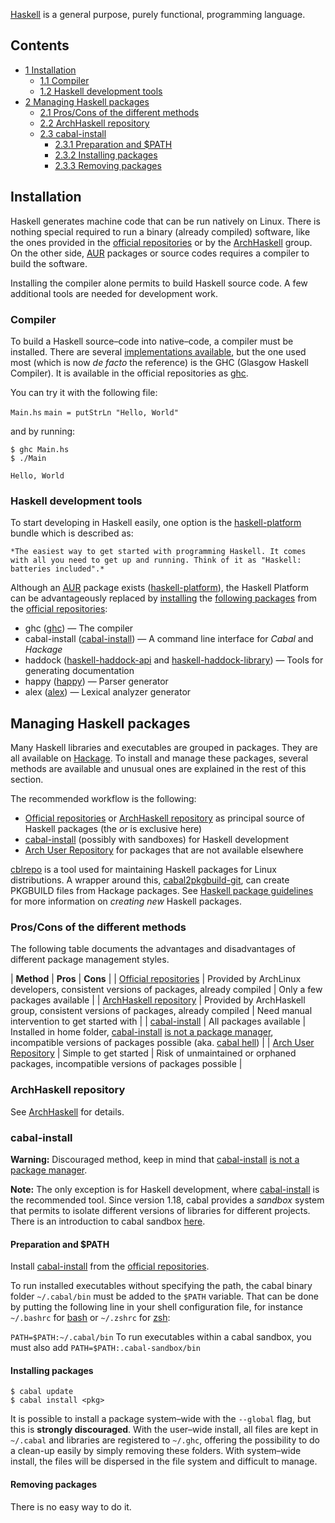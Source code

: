 [Haskell](http://www.haskell.org) is a general purpose, purely functional, programming language.

## Contents

*   [1 Installation](#Installation)
    *   [1.1 Compiler](#Compiler)
    *   [1.2 Haskell development tools](#Haskell_development_tools)
*   [2 Managing Haskell packages](#Managing_Haskell_packages)
    *   [2.1 Pros/Cons of the different methods](#Pros.2FCons_of_the_different_methods)
    *   [2.2 ArchHaskell repository](#ArchHaskell_repository)
    *   [2.3 cabal-install](#cabal-install)
        *   [2.3.1 Preparation and $PATH](#Preparation_and_.24PATH)
        *   [2.3.2 Installing packages](#Installing_packages)
        *   [2.3.3 Removing packages](#Removing_packages)

## Installation

Haskell generates machine code that can be run natively on Linux. There is nothing special required to run a binary (already compiled) software, like the ones provided in the [official repositories](/index.php/Official_repositories "Official repositories") or by the [ArchHaskell](/index.php/ArchHaskell "ArchHaskell") group. On the other side, [AUR](/index.php/AUR "AUR") packages or source codes requires a compiler to build the software.

Installing the compiler alone permits to build Haskell source code. A few additional tools are needed for development work.

### Compiler

To build a Haskell source–code into native–code, a compiler must be installed. There are several [implementations available](http://www.haskell.org/haskellwiki/Implementations), but the one used most (which is now *de facto* the reference) is the GHC (Glasgow Haskell Compiler). It is available in the official repositories as [ghc](https://www.archlinux.org/packages/?name=ghc).

You can try it with the following file:

 `Main.hs`  `main = putStrLn "Hello, World"` 

and by running:

```
$ ghc Main.hs
$ ./Main 
```

```
Hello, World

```

### Haskell development tools

To start developing in Haskell easily, one option is the [haskell-platform](http://www.haskell.org/platform/) bundle which is described as:

	*The easiest way to get started with programming Haskell. It comes with all you need to get up and running. Think of it as "Haskell: batteries included".*

Although an [AUR](/index.php/AUR "AUR") package exists ([haskell-platform](https://aur.archlinux.org/packages/haskell-platform/)), the Haskell Platform can be advantageously replaced by [installing](/index.php/Installing "Installing") the [following packages](https://bbs.archlinux.org/viewtopic.php?pid=1151382#p1151382) from the [official repositories](/index.php/Official_repositories "Official repositories"):

*   ghc ([ghc](https://www.archlinux.org/packages/?name=ghc)) — The compiler
*   cabal-install ([cabal-install](https://www.archlinux.org/packages/?name=cabal-install)) — A command line interface for *Cabal* and *Hackage*
*   haddock ([haskell-haddock-api](https://www.archlinux.org/packages/?name=haskell-haddock-api) and [haskell-haddock-library](https://www.archlinux.org/packages/?name=haskell-haddock-library)) — Tools for generating documentation
*   happy ([happy](https://www.archlinux.org/packages/?name=happy)) — Parser generator
*   alex ([alex](https://www.archlinux.org/packages/?name=alex)) — Lexical analyzer generator

## Managing Haskell packages

Many Haskell libraries and executables are grouped in packages. They are all available on [Hackage](http://hackage.haskell.org). To install and manage these packages, several methods are available and unusual ones are explained in the rest of this section.

The recommended workflow is the following:

*   [Official repositories](/index.php/Official_repositories "Official repositories") or [ArchHaskell repository](/index.php/ArchHaskell "ArchHaskell") as principal source of Haskell packages (the *or* is exclusive here)
*   [cabal-install](#cabal-install) (possibly with sandboxes) for Haskell development
*   [Arch User Repository](/index.php/Arch_User_Repository "Arch User Repository") for packages that are not available elsewhere

[cblrepo](https://github.com/magthe/cblrepo) is a tool used for maintaining Haskell packages for Linux distributions. A wrapper around this, [cabal2pkgbuild-git](https://aur.archlinux.org/packages/cabal2pkgbuild-git/), can create PKGBUILD files from Hackage packages. See [Haskell package guidelines](/index.php/Haskell_package_guidelines "Haskell package guidelines") for more information on *creating new* Haskell packages.

### Pros/Cons of the different methods

The following table documents the advantages and disadvantages of different package management styles.

| **Method** | **Pros** | **Cons** |
| [Official repositories](/index.php/Official_repositories "Official repositories") | Provided by ArchLinux developers, consistent versions of packages, already compiled | Only a few packages available |
| [ArchHaskell repository](#ArchHaskell_repository) | Provided by ArchHaskell group, consistent versions of packages, already compiled | Need manual intervention to get started with |
| [cabal-install](#cabal-install) | All packages available | Installed in home folder, [cabal-install](https://www.archlinux.org/packages/?name=cabal-install) [is not a package manager](https://ivanmiljenovic.wordpress.com/2010/03/15/repeat-after-me-cabal-is-not-a-package-manager), incompatible versions of packages possible (aka. [cabal hell](http://www.haskell.org/haskellwiki/Cabal/Survival#What_is_the_difficulty_caused_by_Cabal-install.3F)) |
| [Arch User Repository](/index.php/Arch_User_Repository "Arch User Repository") | Simple to get started | Risk of unmaintained or orphaned packages, incompatible versions of packages possible |

### ArchHaskell repository

See [ArchHaskell](/index.php/ArchHaskell "ArchHaskell") for details.

### cabal-install

**Warning:** Discouraged method, keep in mind that [cabal-install](https://www.archlinux.org/packages/?name=cabal-install) [is not a package manager](https://ivanmiljenovic.wordpress.com/2010/03/15/repeat-after-me-cabal-is-not-a-package-manager).

**Note:** The only exception is for Haskell development, where [cabal-install](https://www.archlinux.org/packages/?name=cabal-install) is the recommended tool. Since version 1.18, cabal provides a *sandbox* system that permits to isolate different versions of libraries for different projects. There is an introduction to cabal sandbox [here](http://coldwa.st/e/blog/2013-08-20-Cabal-sandbox.html).

#### Preparation and $PATH

Install [cabal-install](https://www.archlinux.org/packages/?name=cabal-install) from the [official repositories](/index.php/Official_repositories "Official repositories").

To run installed executables without specifying the path, the cabal binary folder `~/.cabal/bin` must be added to the `$PATH` variable. That can be done by putting the following line in your shell configuration file, for instance `~/.bashrc` for [bash](https://www.archlinux.org/packages/?name=bash) or `~/.zshrc` for [zsh](https://www.archlinux.org/packages/?name=zsh):

 `PATH=$PATH:~/.cabal/bin` To run executables within a cabal sandbox, you must also add `PATH=$PATH:.cabal-sandbox/bin` 

#### Installing packages

```
$ cabal update
$ cabal install <pkg>
```

It is possible to install a package system–wide with the `--global` flag, but this is **strongly discouraged**. With the user–wide install, all files are kept in `~/.cabal` and libraries are registered to `~/.ghc`, offering the possibility to do a clean-up easily by simply removing these folders. With system–wide install, the files will be dispersed in the file system and difficult to manage.

#### Removing packages

There is no easy way to do it.
